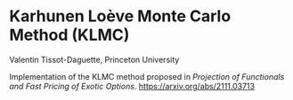 # Karhunen Loève Monte Carlo Method (KLMC)

Valentin Tissot-Daguette, Princeton University

Implementation of the KLMC method proposed in _Projection of Functionals and Fast Pricing of Exotic Options_.  https://arxiv.org/abs/2111.03713


